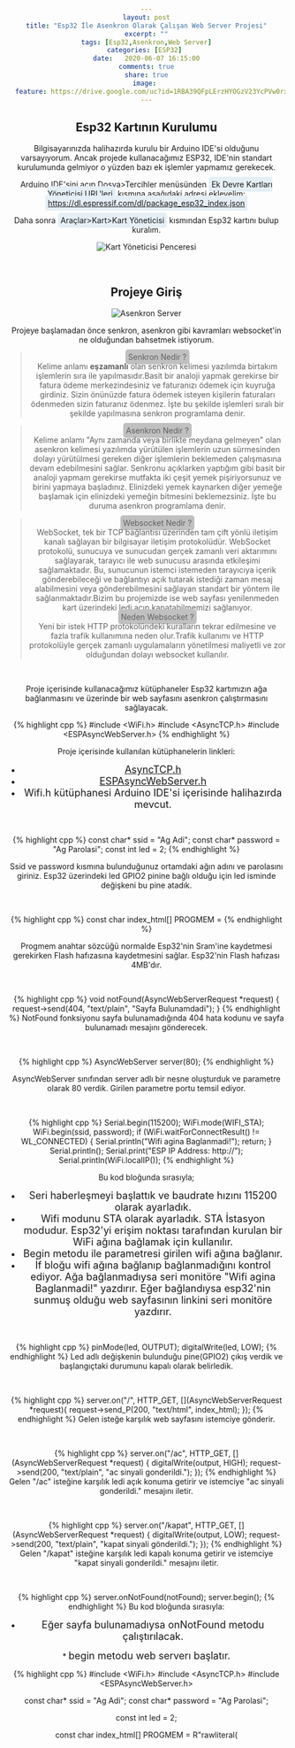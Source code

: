 ```yaml
---
layout: post
title: "Esp32 İle Asenkron Olarak Çalışan Web Server Projesi"
excerpt: ""
tags: [Esp32,Asenkron,Web Server]
categories: [ESP32] 
date:   2020-06-07 16:15:00
comments: true
share: true
image: 
  feature: https://drive.google.com/uc?id=1RBA39QFpLErzHYOGzV23YcPVw0rxgIsN
---
```


## Esp32 Kartının Kurulumu

Bilgisayarınızda halihazırda kurulu bir Arduino IDE'si olduğunu varsayıyorum. Ancak projede kullanacağımız ESP32, IDE'nin standart kurulumunda gelmiyor o yüzden bazı ek işlemler yapmamız gerekecek.

Arduino IDE'sini açıp
<span style="background-color:#e5eff5 padding:5px;border-radius:5px">Dosya>Tercihler</span> menüsünden <span style="background-color:#e5eff5; padding:5px; border-radius:5px;">Ek Devre Kartları Yöneticisi URL'leri</span> kısmına aşağıdaki adresi ekleyelim:
<span style="background-color:#e5eff5;padding:5px">https://dl.espressif.com/dl/package_esp32_index.json</span>

Daha sonra <span style="background-color:#e5eff5;padding:5px; border-radius:5px;">Araçlar>Kart>Kart Yöneticisi</span> kısmından Esp32 kartını bulup kuralım.



![Kart Yöneticisi Penceresi](https://drive.google.com/uc?id=1_UJ_4ufjx3jU0qw4xVHieJplmRmiBgTe )

<br />

## Projeye Giriş



![Asenkron Server](https://drive.google.com/uc?id=1UtJH7mTVt5Axql39misBsLFdw_CotiET)



Projeye başlamadan önce senkron, asenkron gibi kavramları websocket'in ne olduğundan bahsetmek istiyorum.

> <span style="background-color:#c0c0c0; padding:5px;border-radius:5px">Senkron Nedir ?</span><br>
Kelime anlamı **eşzamanlı** olan senkron kelimesi yazılımda birtakım işlemlerin sıra ile yapılmasıdır.Basit bir analoji yapmak gerekirse bir fatura ödeme merkezindesiniz ve faturanızı ödemek için kuyruğa girdiniz. Sizin önünüzde fatura ödemek isteyen kişilerin faturaları ödenmeden sizin faturanız ödenmez. İşte bu şekilde işlemleri sıralı bir şekilde yapılmasına senkron programlama denir.

> <span style="background-color:#c0c0c0; padding:5px;border-radius:5px"> Asenkron Nedir ? </span> <br>
Kelime anlamı "Aynı zamanda veya birlikte meydana gelmeyen" olan asenkron kelimesi yazılımda yürütülen işlemlerin uzun sürmesinden dolayı yürütülmesi gereken diğer işlemlerin beklemeden çalışmasına devam edebilmesini sağlar. Senkronu açıklarken yaptığım gibi basit bir analoji yapmam gerekirse mutfakta iki çeşit yemek pişiriyorsunuz ve birini yapmaya başladınız. Elinizdeki yemek kaynarken diğer yemeğe başlamak için elinizdeki yemeğin bitmesini beklemezsiniz. İşte bu duruma asenkron programlama denir.

> <span style="background-color:#c0c0c0; padding:5px;border-radius:5px"> Websocket Nedir ? </span> <br>
WebSocket, tek bir TCP bağlantısı üzerinden tam çift yönlü iletişim kanalı sağlayan bir bilgisayar iletişim protokolüdür. WebSocket protokolü, sunucuya ve sunucudan gerçek zamanlı veri aktarımını sağlayarak, tarayıcı ile web sunucusu arasında etkileşimi sağlamaktadır. Bu, sunucunun istemci istemeden tarayıcıya içerik gönderebileceği ve bağlantıyı açık tutarak istediği zaman mesaj alabilmesini veya gönderebilmesini sağlayan standart bir yöntem ile sağlanmaktadır.Bizim bu projemizde ise web sayfası yenilenmeden kart üzerindeki ledi açıp kapatabilmemizi sağlanıyor.<br>
<span style="background-color:#c0c0c0; padding:5px;border-radius:5px"> Neden Websocket ? </span><br>
Yeni bir istek HTTP protokolündeki kuralların tekrar edilmesine ve fazla trafik kullanımına neden olur.Trafik kullanımı ve HTTP protokolüyle gerçek zamanlı uygulamaların yönetilmesi maliyetli ve zor olduğundan dolayı websocket kullanılır.

<br />

Proje içerisinde kullanacağımız kütüphaneler Esp32 kartımızın ağa bağlanmasını ve üzerinde bir web sayfasını asenkron çalıştırmasını sağlayacak.

{% highlight cpp %}
  #include <WiFi.h>
  #include <AsyncTCP.h>
  #include <ESPAsyncWebServer.h>
{% endhighlight %}


Proje içerisinde kullanılan kütüphanelerin linkleri:

* <span style="font-size:18px"> [AsyncTCP.h](https://github.com/me-no-dev/AsyncTCP)</span>
* <span style="font-size:18px"> [ESPAsyncWebServer.h](https://github.com/me-no-dev/ESPAsyncWebServer/)</span>
* <span style="font-size:18px"> Wifi.h kütüphanesi Arduino IDE'si içerisinde halihazırda mevcut. </span>

<br />

{% highlight cpp %}
    const char* ssid = "Ag Adi";
    const char* password = "Ag Parolasi";
    const int led = 2;
{% endhighlight %}

Ssid ve password kısmına bulunduğunuz ortamdaki ağın adını ve parolasını giriniz. Esp32 üzerindeki led  GPIO2 pinine bağlı olduğu için led isminde değişkeni bu pine atadık.

<br />

{% highlight cpp %}
    const char index_html[] PROGMEM = 
{% endhighlight %}

Progmem anahtar sözcüğü normalde Esp32'nin Sram'ine kaydetmesi gerekirken Flash hafızasına kaydetmesini sağlar. Esp32'nin Flash hafızası 4MB'dır.

<br />

{% highlight cpp %}
    void notFound(AsyncWebServerRequest *request) {
    request->send(404, "text/plain", "Sayfa Bulunamdadi");
}
{% endhighlight %}
NotFound fonksiyonu sayfa bulunamadığında 404 hata kodunu ve sayfa bulunamadı mesajını gönderecek. 

<br />

{% highlight cpp %}
    AsyncWebServer server(80);
{% endhighlight %}

AsyncWebServer sınıfından server adlı bir nesne oluşturduk ve parametre olarak 80 verdik. Girilen parametre portu temsil ediyor.

<br />

{% highlight cpp %}
  Serial.begin(115200);
  WiFi.mode(WIFI_STA);
  WiFi.begin(ssid, password);
  if (WiFi.waitForConnectResult() != WL_CONNECTED) {
    Serial.println("Wifi agina Baglanmadi!");
    return;
  }
  Serial.println();
  Serial.print("ESP IP Address: http://");
  Serial.println(WiFi.localIP());
{% endhighlight %}

Bu kod bloğunda sırasıyla; 
* <span style="font-size:18px">Seri haberleşmeyi başlattık ve baudrate hızını 115200 olarak ayarladık.</span>  
* <span style="font-size:18px">Wifi modunu STA olarak ayarladık. STA İstasyon modudur. Esp32'yi erişim noktası tarafından kurulan bir WiFi ağına bağlamak için kullanılır.</span> 
* <span style="font-size:18px">Begin metodu ile parametresi girilen wifi ağına bağlanır.</span> 
* <span style="font-size:18px">İf bloğu wifi ağına bağlanıp bağlanmadığını kontrol ediyor. Ağa bağlanmadıysa seri monitöre "Wifi agina Baglanmadi!" yazdırır. Eğer bağlandıysa esp32'nin sunmuş olduğu web sayfasının linkini seri monitöre yazdırır.</span> 

<br />

{% highlight cpp %}
  pinMode(led, OUTPUT);
  digitalWrite(led, LOW);
{% endhighlight %}
Led adlı değişkenin bulunduğu pine(GPIO2) çıkış verdik ve başlangıçtaki durumunu kapalı olarak belirledik.

<br />

{% highlight cpp %}
server.on("/", HTTP_GET, [](AsyncWebServerRequest *request){
    request->send_P(200, "text/html", index_html);
  });
{% endhighlight %}
Gelen isteğe karşılık web sayfasını istemciye gönderir.

<br />

{% highlight cpp %}
server.on("/ac", HTTP_GET, [] (AsyncWebServerRequest *request) {
    digitalWrite(output, HIGH);
    request->send(200, "text/plain", "ac sinyali gonderildi.");
  });
{% endhighlight %}
Gelen "/ac" isteğine karşılık ledi açık konuma getirir ve istemciye "ac sinyali gonderildi." mesajını iletir.

<br />

{% highlight cpp %}
server.on("/kapat", HTTP_GET, [] (AsyncWebServerRequest *request) {
    digitalWrite(output, LOW);
    request->send(200, "text/plain", "kapat sinyali gönderildi.");
  });
{% endhighlight %}
Gelen "/kapat" isteğine karşılık ledi kapalı konuma getirir ve istemciye "kapat sinyali gonderildi." mesajını iletir.

<br />

{% highlight cpp %}
server.onNotFound(notFound);
server.begin();
{% endhighlight %}
Bu kod bloğunda sırasıyla:
* <span style="font-size:18px">Eğer sayfa bulunamadıysa onNotFound metodu çalıştırılacak.
</span> 
* <span style="font-size:18px">begin metodu web serverı başlatır.</span> 

<br />


{% highlight cpp %}
#include <WiFi.h>
#include <AsyncTCP.h>
#include <ESPAsyncWebServer.h>


const char* ssid = "Ag Adi";
const char* password = "Ag Parolasi";

const int led = 2;

const char index_html[] PROGMEM = R"rawliteral(<!DOCTYPE Html>

<head>
    <meta charset="utf-8">
    <title> Web Sayfasi </title>
    <style>
        body {
            margin: 0;
            text-align: center;
        }
        
        button {
            width: 200px;
            height: 100px;
            border-radius: 3px;
        }
    </style>
</head>

<body>
    <h2>Esp32 İle Asenkron Web Server</h2>
    <br>
    <button style="background-color: #77d772;" id="ac" onclick="myfunction('ac')"><b>Aç</b></button>
    <button style="background-color: red;" id="kapat" onclick="myfunction('kapat')"><b>Kapat</b></button>
    <h4>Led Durum:
        <h4 id="leddurum">Led Kapalı</h4>
    </h4>
    <script>
        function myfunction(value) {
            var xhr = new XMLHttpRequest();
            if (value == 'ac') {
                document.getElementById("leddurum").innerHTML = "Led Açık";
                xhr.open("GET", "/ac", true);
                xhr.send();
            } else {
                document.getElementById("leddurum").innerHTML = "Led Kapalı";
                xhr.open("GET", "/kapat", true);
                xhr.send();
            }
        }
    </script>
</body>

</Html>)rawliteral";



void notFound(AsyncWebServerRequest *request) {
  request->send(404, "text/plain", "Sayfa Bulunamdadi");
}

AsyncWebServer server(80);

void setup() {
  Serial.begin(115200);
  WiFi.mode(WIFI_STA);
  WiFi.begin(ssid, password);
  if (WiFi.waitForConnectResult() != WL_CONNECTED) {
    Serial.println("Wifi agina Baglanmadi!");
    return;
  }
  Serial.println();
  Serial.print("ESP IP Address: http://");
  Serial.println(WiFi.localIP());
  
  pinMode(led, OUTPUT);
  digitalWrite(led, LOW);
  
  server.on("/", HTTP_GET, [](AsyncWebServerRequest *request){
    request->send_P(200, "text/html", index_html);
  });

  
  server.on("/ac", HTTP_GET, [] (AsyncWebServerRequest *request) {
    digitalWrite(output, HIGH);
    request->send(200, "text/plain", "ac sinyali gonderildi.");
  });

  
  server.on("/kapat", HTTP_GET, [] (AsyncWebServerRequest *request) {
    digitalWrite(output, LOW);
    request->send(200, "text/plain", "kapat sinyali gönderildi.");
  });
  
  server.onNotFound(notFound);
  server.begin();
}

void loop() {
 
}
{% endhighlight %}